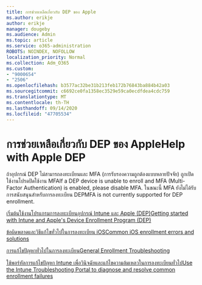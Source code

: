 ```yaml
---
title: การช่วยเหลือเกี่ยวกับ DEP ของ Apple
ms.author: erikje
author: erikje
manager: dougeby
ms.audience: Admin
ms.topic: article
ms.service: o365-administration
ROBOTS: NOINDEX, NOFOLLOW
localization_priority: Normal
ms.collection: Adm_O365
ms.custom:
- "9000654"
- "2506"
ms.openlocfilehash: b3577ac32be31b213feb172b76843ba884b42a03
ms.sourcegitcommit: c6692ce0fa1358ec3529e59ca0ecdfdea4cdc759
ms.translationtype: MT
ms.contentlocale: th-TH
ms.lasthandoff: 09/14/2020
ms.locfileid: "47705534"
---
```

# <a name="help-with-apple-dep"></a><span data-ttu-id="2e28f-102">การช่วยเหลือเกี่ยวกับ DEP ของ Apple</span><span class="sxs-lookup"><span data-stu-id="2e28f-102">Help with Apple DEP</span></span>

<span data-ttu-id="2e28f-103">ถ้าอุปกรณ์ DEP ไม่สามารถลงทะเบียนและ MFA (การรับรองความถูกต้องแบบหลายปัจจัย) ถูกเปิดใช้งานโปรดปิดใช้งาน MFA</span><span class="sxs-lookup"><span data-stu-id="2e28f-103">If a DEP device is unable to enroll and MFA (Multi-Factor Authentication) is enabled, please disable MFA.</span></span> <span data-ttu-id="2e28f-104">ในขณะนี้ MFA ยังไม่ได้รับการสนับสนุนสำหรับการลงทะเบียน DEP</span><span class="sxs-lookup"><span data-stu-id="2e28f-104">MFA is not currently supported for DEP enrollment.</span></span>

[<span data-ttu-id="2e28f-105">เริ่มต้นใช้งานโปรแกรมการลงทะเบียนอุปกรณ์ Intune และ Apple (DEP)</span><span class="sxs-lookup"><span data-stu-id="2e28f-105">Getting started with Intune and Apple's Device Enrollment Program (DEP)</span></span>](https://docs.microsoft.com/intune/enrollment/device-enrollment-program-enroll-ios)

[<span data-ttu-id="2e28f-106">ข้อผิดพลาดและวิธีแก้ไขทั่วไปในการลงทะเบียน iOS</span><span class="sxs-lookup"><span data-stu-id="2e28f-106">Common iOS enrollment errors and solutions</span></span>](https://docs.microsoft.com/intune/enrollment/troubleshoot-ios-enrollment-errors)

[<span data-ttu-id="2e28f-107">การแก้ไขปัญหาทั่วไปในการลงทะเบียน</span><span class="sxs-lookup"><span data-stu-id="2e28f-107">General Enrollment Troubleshooting</span></span>](https://docs.microsoft.com/intune/enrollment/troubleshoot-device-enrollment-in-intune)

[<span data-ttu-id="2e28f-108">ใช้พอร์ทัลการแก้ไขปัญหา Intune เพื่อวินิจฉัยและแก้ไขความล้มเหลวในการลงทะเบียนทั่วไป</span><span class="sxs-lookup"><span data-stu-id="2e28f-108">Use the Intune Troubleshooting Portal to diagnose and resolve common enrollment failures</span></span>](https://docs.microsoft.com/intune/fundamentals/help-desk-operators)


